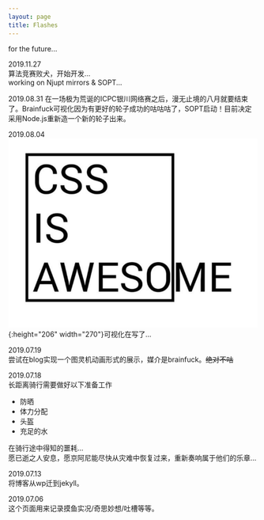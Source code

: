 ```yaml
---
layout: page
title: Flashes
---
```

for the future...

2019.11.27  
算法竞赛败犬，开始开发...  
working on Njupt mirrors & SOPT...

2019.08.31
在一场极为荒诞的ICPC银川网络赛之后，漫无止境的八月就要结束了。Brainfuck可视化因为有更好的轮子成功的咕咕咕了，SOPT启动！目前决定采用Node.js重新造一个新的轮子出来。

2019.08.04
![css is awesome](/images/css_is_awesome.jpg){:height="206" width="270"}可视化在写了...

2019.07.19  
尝试在blog实现一个图灵机动画形式的展示，媒介是brainfuck。<del>绝对不咕</del>

2019.07.18  
长距离骑行需要做好以下准备工作
- 防晒
- 体力分配
- 头盔
- 充足的水  

在骑行途中得知的噩耗...  
愿已逝之人安息，愿京阿尼能尽快从灾难中恢复过来，重新奏响属于他们的乐章...  

2019.07.13  
将博客从wp迁到jekyll。  

2019.07.06  
这个页面用来记录摸鱼实况/奇思妙想/吐槽等等。
